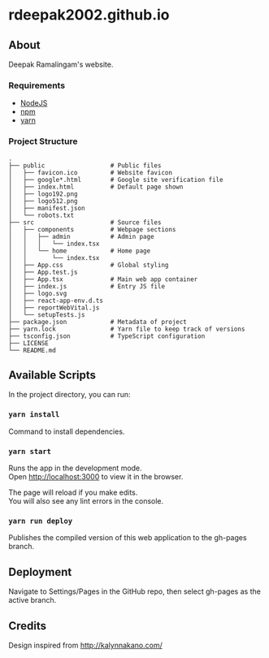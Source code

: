 # rdeepak2002.github.io

## About

Deepak Ramalingam's website. 

### Requirements

- [NodeJS](https://nodejs.org/en/)
- [npm](https://www.npmjs.com/get-npm)
- [yarn](https://classic.yarnpkg.com/en/docs/install)

### Project Structure

    .
    ├── public                  # Public files
    │   ├── favicon.ico         # Website favicon
    │   ├── google*.html        # Google site verification file
    │   ├── index.html          # Default page shown
    │   ├── logo192.png
    │   ├── logo512.png
    │   ├── manifest.json
    │   └── robots.txt
    ├── src                     # Source files
    │   ├── components          # Webpage sections
    │   │   ├── admin           # Admin page
    │   │   │   └── index.tsx
    │   │   └── home            # Home page
    │   │       └── index.tsx
    │   ├── App.css             # Global styling
    │   ├── App.test.js
    │   ├── App.tsx             # Main web app container
    │   ├── index.js            # Entry JS file
    │   ├── logo.svg
    │   ├── react-app-env.d.ts
    │   ├── reportWebVital.js
    │   └── setupTests.js
    ├── package.json            # Metadata of project
    ├── yarn.lock               # Yarn file to keep track of versions
    ├── tsconfig.json           # TypeScript configuration
    ├── LICENSE
    └── README.md

## Available Scripts

In the project directory, you can run:

### `yarn install`

Command to install dependencies. 

### `yarn start`

Runs the app in the development mode.\
Open [http://localhost:3000](http://localhost:3000) to view it in the browser.

The page will reload if you make edits.\
You will also see any lint errors in the console.

### `yarn run deploy`

Publishes the compiled version of this web application to the gh-pages branch.

## Deployment

Navigate to Settings/Pages in the GitHub repo, then select gh-pages as the active branch. 

## Credits

Design inspired from http://kalynnakano.com/